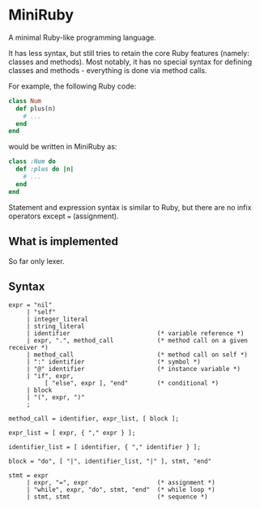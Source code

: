 # MiniRuby

A minimal Ruby-like programming language.

It has less syntax, but still tries to retain the core Ruby features (namely: classes and methods). Most notably, it has no special syntax for defining classes and methods - everything is done via method calls.

For example, the following Ruby code:

```ruby
class Num
  def plus(n)
    # ...
  end
end
```

would be written in MiniRuby as:

```ruby
class :Num do
  def :plus do |n|
    # ...
  end
end
```

Statement and expression syntax is similar to Ruby, but there are no infix operators except `=` (assignment).

## What is implemented

So far only lexer.

## Syntax

```
expr = "nil"
     | "self"
     | integer_literal
     | string_literal
     | identifier                        (* variable reference *)
     | expr, ".", method_call            (* method call on a given receiver *)
     | method_call                       (* method call on self *)
     | ":" identifier                    (* symbol *)
     | "@" identifier                    (* instance variable *)
     | "if", expr,
          [ "else", expr ], "end"        (* conditional *)
     | block
     | "(", expr, ")"
     ;

method_call = identifier, expr_list, [ block ];

expr_list = [ expr, { "," expr } ];

identifier_list = [ identifier, { "," identifier } ];

block = "do", [ "|", identifier_list, "|" ], stmt, "end"

stmt = expr
     | expr, "=", expr                   (* assignment *)
     | "while", expr, "do", stmt, "end"  (* while loop *)
     | stmt, stmt                        (* sequence *)
```
